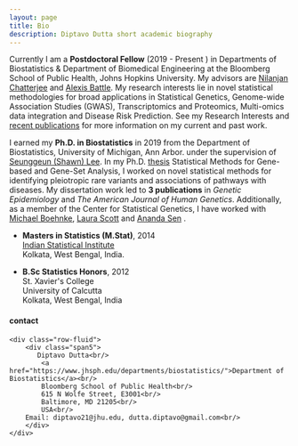 ```yaml
---
layout: page
title: Bio
description: Diptavo Dutta short academic biography
---
```


Currently I am a **Postdoctoral Fellow** (2019 - Present ) in Departments of Biostatistics & Department of Biomedical Engineering at the Bloomberg School of Public Health, Johns Hopkins University. My advisors are [Nilanjan Chatterjee](https://www.jhsph.edu/faculty/directory/profile/1826/nilanjan-chatterjee) and [Alexis Battle](https://www.bme.jhu.edu/people/faculty/alexis-battle). My research interests lie in novel statistical methodologies for broad applications in Statistical Genetics, Genome-wide Association Studies (GWAS), Transcriptomics and Proteomics, Multi-omics data integration and Disease Risk Prediction. See my Research Interests and [recent publications](https://diptavo.github.io/pages/pubs.html) for more information on my current and past work.

<p></p>
<p></p>


I earned my **Ph.D. in Biostatistics** in 2019 from the Department of Biostatistics, University of Michigan, Ann Arbor. under the supervision of [Seunggeun (Shawn) Lee](https://sph.umich.edu/faculty-profiles/lee-seunggeun.html). In my Ph.D. [thesis](https://diptavo.github.io/pages/pubs.html#dissertation) Statistical Methods for Gene-based and Gene-Set Analysis, I worked on novel statistical methods for identifying pleiotropic rare variants and associations of pathways with diseases. My dissertation work led to **3 publications** in *Genetic Epidemiology* and *The American Journal of Human Genetics*.  Additionally, as a member of the Center for Statistical Genetics, I have worked with [Michael Boehnke](https://sph.umich.edu/faculty-profiles/boehnke-michael.html), [Laura Scott](https://sph.umich.edu/faculty-profiles/scott-laura.html) and [Ananda Sen](https://sph.umich.edu/faculty-profiles/sen-ananda.html) . 

- **Masters in Statistics (M.Stat)**, 2014<br />
    [Indian Statistical Institute](https://www.isical.ac.in/)<br />
    Kolkata, West Bengal, India.

- **B.Sc Statistics Honors**, 2012 <br/>
  St. Xavier's College <br/>
  University of Calcutta <br/>
  Kolkata, West Bengal, India

<p></p>

<!--

<p></p>

<td class="left">
    <img id="frontphoto" src="wordcloud.svg" width="500" height="500" alt="" />
</td>

-->

<div class="container">
<h4><a name="contact"></a>contact</h4>

    <div class="row-fluid">
        <div class="span5">
           Diptavo Dutta<br/>
            <a href="https://www.jhsph.edu/departments/biostatistics/">Department of Biostatistics</a><br/>
            Bloomberg School of Public Health<br/>
            615 N Wolfe Street, E3001<br/>
            Baltimore, MD 21205<br/>
            USA<br/>
	    Email: diptavo21@jhu.edu, dutta.diptavo@gmail.com<br/>
        </div>
    </div>
</div>
